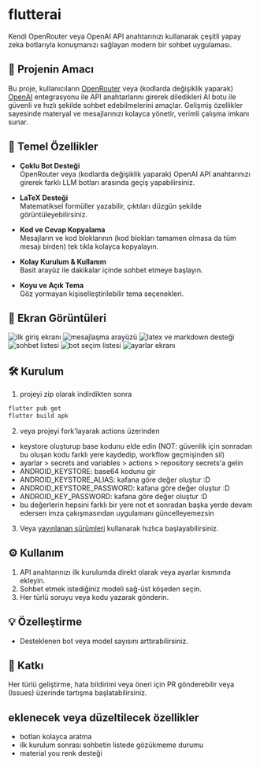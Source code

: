 # flutterai

Kendi OpenRouter veya OpenAI API anahtarınızı kullanarak çeşitli yapay zeka botlarıyla konuşmanızı sağlayan modern bir sohbet uygulaması.

## 🚀 Projenin Amacı

Bu proje, kullanıcıların [OpenRouter](https://openrouter.ai/) veya (kodlarda değişiklik yaparak) [OpenAI](https://openai.com/) entegrasyonu ile API anahtarlarını girerek diledikleri AI botu ile güvenli ve hızlı şekilde sohbet edebilmelerini amaçlar. Gelişmiş özellikler sayesinde materyal ve mesajlarınızı kolayca yönetir, verimli çalışma imkanı sunar.

## 🎯 Temel Özellikler

- **Çoklu Bot Desteği**  
  OpenRouter veya (kodlarda değişiklik yaparak) OpenAI API anahtarınızı girerek farklı LLM botları arasında geçiş yapabilirsiniz.

- **LaTeX Desteği**  
  Matematiksel formüller yazabilir, çıktıları düzgün şekilde görüntüleyebilirsiniz.

- **Kod ve Cevap Kopyalama**  
  Mesajların ve kod bloklarının (kod blokları tamamen olmasa da tüm mesajı birden) tek tıkla kolayca kopyalayın.

- **Kolay Kurulum & Kullanım**  
  Basit arayüz ile dakikalar içinde sohbet etmeye başlayın.

- **Koyu ve Açık Tema**  
  Göz yormayan kişiselleştirilebilir tema seçenekleri.

## 📸 Ekran Görüntüleri
![ilk giriş ekranı](https://github.com/bruhmomentumtr/flutterai/blob/main/ss%20(1).jpg)
![mesajlaşma arayüzü](https://github.com/bruhmomentumtr/flutterai/blob/main/ss%20(2).jpg)
![latex ve markdown desteği](https://github.com/bruhmomentumtr/flutterai/blob/main/ss%20(3).jpg)
![sohbet listesi](https://github.com/bruhmomentumtr/flutterai/blob/main/ss%20(4).jpg)
![bot seçim listesi](https://github.com/bruhmomentumtr/flutterai/blob/main/ss%20(6).jpg)
![ayarlar ekranı](https://github.com/bruhmomentumtr/flutterai/blob/main/ss%20(5).jpg)

## 🛠️ Kurulum
1) projeyi zip olarak indirdikten sonra
```bash
flutter pub get
flutter build apk
```
2) veya projeyi fork'layarak actions üzerinden
  - keystore oluşturup base kodunu elde edin (NOT: güvenlik için sonradan bu oluşan kodu farklı yere kaydedip, workflow geçmişinden sil)
  - ayarlar > secrets and variables > actions > repository secrets'a gelin
  - ANDROID_KEYSTORE: base64 kodunu gir
  - ANDROID_KEYSTORE_ALIAS: kafana göre değer oluştur :D
  - ANDROID_KEYSTORE_PASSWORD: kafana göre değer oluştur :D
  - ANDROID_KEY_PASSWORD: kafana göre değer oluştur :D
  - bu değerlerin hepsini farklı bir yere not et sonradan başka yerde devam edersen imza çakışmasından uygulamanı güncelleyemezsin

3) Veya [yayınlanan sürümleri](https://github.com/bruhmomentumtr/flutterai/releases) kullanarak hızlıca başlayabilirsiniz.

## ⚙️ Kullanım

1. API anahtarınızı ilk kurulumda direkt olarak veya ayarlar kısmında ekleyin.  
2. Sohbet etmek istediğiniz modeli sağ-üst köşeden seçin.  
3. Her türlü soruyu veya kodu yazarak gönderin.

## 💡 Özelleştirme

- Desteklenen bot veya model sayısını arttırabilirsiniz.

## 🤝 Katkı

Her türlü geliştirme, hata bildirimi veya öneri için PR gönderebilir veya (Issues) üzerinde tartışma başlatabilirsiniz.

## eklenecek veya düzeltilecek özellikler
- botları kolayca aratma
- ilk kurulum sonrası sohbetin listede gözükmeme durumu
- material you renk desteği
